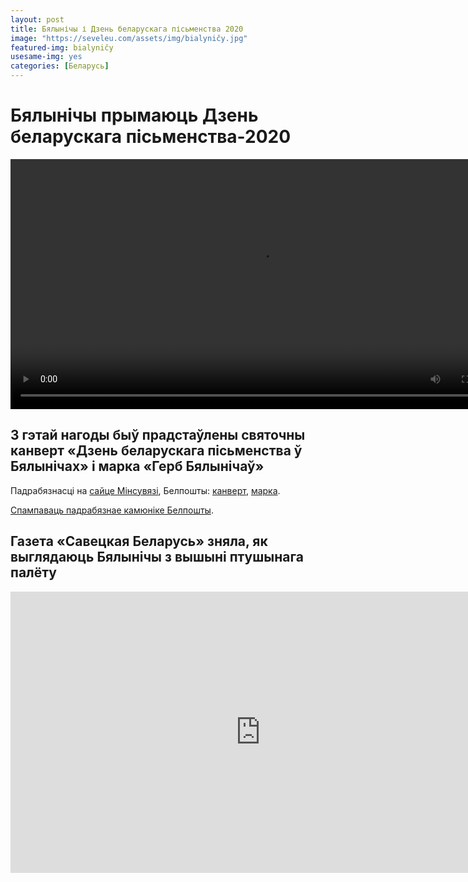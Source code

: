 ```yaml
---
layout: post
title: Бялынічы і Дзень беларускага пісьменства 2020
image: "https://seveleu.com/assets/img/bialyničy.jpg"
featured-img: bialyničy
usesame-img: yes
categories: [Беларусь]
---
```


# Бялынічы прымаюць Дзень беларускага пісьменства-2020

<video id="5 верасня Бялынічы стануць сталіцай беларускага пісьменства" width="800" controls>
  <source src="https://static.tvr.by/upload/video/10_(621).mp4" type="video/mp4">
  5 верасня Бялынічы стануць сталіцай беларускага пісьменства. Паказаці відэа не атрымалася.
</video>


## З гэтай нагоды быў прадстаўлены святочны канверт «Дзень беларускага пісьменства ў Бялынічах» і марка «Герб Бялынічаў»

[](assets/img/posts/bialyničy-kanviert.jpg)

Падрабязнасці на [сайце Мінсувязі](https://www.mpt.gov.by/ru/news/19-08-2020-6668), Белпошты: [канверт](https://www.belpost.by/philately/catalog/5870), [марка](https://www.belpost.by/philately/catalog/5862).

[Спампаваць падрабязнае камюніке Белпошты](/ublozie/assets/docs/Дзень-беларускага-пісьменства-ў-Бялынічах—канверт.pdf).

## Газета «Савецкая Беларусь» зняла, як выглядаюць Бялынічы з вышыні птушынага палёту

<iframe width="800" height="450" src="https://www.youtube.com/embed/y2mT9Choyz8" frameborder="0" allow="accelerometer; autoplay; encrypted-media; gyroscope; picture-in-picture" allowfullscreen></iframe>

